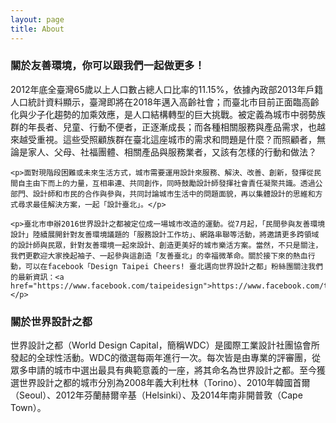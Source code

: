 ```yaml
---
layout: page
title: About
---
```


<section class="content-section">
  <h3 class="content-section-title">關於友善環境，你可以跟我們一起做更多！<span class="content-section-title-tit"></span></h3>
  <div class="content-section-entry">
    <p>2012年底全臺灣65歲以上人口數占總人口比率的11.15%，依據內政部2013年戶籍人口統計資料顯示，臺灣即將在2018年邁入高齡社會；而臺北市目前正面臨高齡化與少子化趨勢的加乘效應，是人口結構轉型的巨大挑戰。被定義為城市中弱勢族群的年長者、兒童、行動不便者，正逐漸成長；而各種相關服務與產品需求，也越來越受重視。這些受照顧族群在臺北這座城市的需求和問題是什麼？而照顧者，無論是家人、父母、社福團體、相關產品與服務業者，又該有怎樣的行動和做法？</p>

    <p>面對現階段困難或未來生活方式，城市需要運用設計來服務、解決、改善、創新，發揮從民間自主由下而上的力量，互相串連、共同創作，同時鼓勵設計師發揮社會責任凝聚共識。透過公部門、設計師和市民的合作與參與，共同討論城市生活中的問題面貌，再以集體設計的思維和方式尋求最佳解決方案，一起「設計臺北」。</p>

    <p>臺北市申辦2016世界設計之都被定位成一場城市改造的運動。從7月起，「民間參與友善環境設計」陸續展開針對友善環境議題的「服務設計工作坊」、網路串聯等活動，將邀請更多跨領域的設計師與民眾，針對友善環境一起來設計、創造更美好的城市樂活方案。當然，不只是關注，我們更歡迎大家挽起袖子、一起參與這創造「友善臺北」的幸福微革命。關於接下來的熱血行動，可以在facebook「Design Taipei Cheers! 臺北邁向世界設計之都」粉絲團關注我們的最新資訊：<a href="https://www.facebook.com/taipeidesign">https://www.facebook.com/taipeidesign</a></p>
  </div>
</section>

<section class="content-section">
  <h3 class="content-section-title">關於世界設計之都<span class="content-section-title-tit"></span></h3>
  <div class="content-section-entry">
    <p>世界設計之都（World Design Capital，簡稱WDC）是國際工業設計社團協會所發起的全球性活動。WDC的徵選每兩年進行一次。每次皆是由專業的評審團，從眾多申請的城市中選出最具有典範意義的一座，將其命名為世界設計之都。至今獲選世界設計之都的城市分別為2008年義大利杜林（Torino）、2010年韓國首爾（Seoul）、2012年芬蘭赫爾辛基（Helsinki）、及2014年南非開普敦（Cape Town）。</p>
  </div>
</section>
